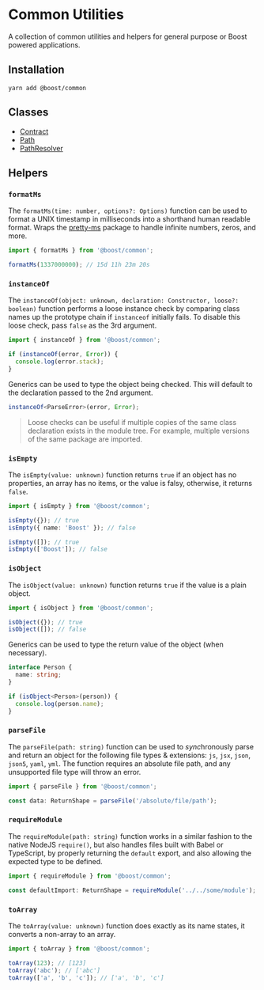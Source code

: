 # Common Utilities

A collection of common utilities and helpers for general purpose or Boost powered applications.

## Installation

```
yarn add @boost/common
```

## Classes

- [Contract](./common/contract.md)
- [Path](./common/path.md)
- [PathResolver](./common/path-resolver.md)

## Helpers

### `formatMs`

The `formatMs(time: number, options?: Options)` function can be used to format a UNIX timestamp in
milliseconds into a shorthand human readable format. Wraps the
[pretty-ms](https://www.npmjs.com/package/pretty-ms) package to handle infinite numbers, zeros, and
more.

```ts
import { formatMs } from '@boost/common';

formatMs(1337000000); // 15d 11h 23m 20s
```

### `instanceOf`

The `instanceOf(object: unknown, declaration: Constructor, loose?: boolean)` function performs a
loose instance check by comparing class names up the prototype chain if `instanceof` initially
fails. To disable this loose check, pass `false` as the 3rd argument.

```ts
import { instanceOf } from '@boost/common';

if (instanceOf(error, Error)) {
  console.log(error.stack);
}
```

Generics can be used to type the object being checked. This will default to the declaration passed
to the 2nd argument.

```ts
instanceOf<ParseError>(error, Error);
```

> Loose checks can be useful if multiple copies of the same class declaration exists in the module
> tree. For example, multiple versions of the same package are imported.

### `isEmpty`

The `isEmpty(value: unknown)` function returns `true` if an object has no properties, an array has
no items, or the value is falsy, otherwise, it returns `false`.

```ts
import { isEmpty } from '@boost/common';

isEmpty({}); // true
isEmpty({ name: 'Boost' }); // false

isEmpty([]); // true
isEmpty(['Boost']); // false
```

### `isObject`

The `isObject(value: unknown)` function returns `true` if the value is a plain object.

```ts
import { isObject } from '@boost/common';

isObject({}); // true
isObject([]); // false
```

Generics can be used to type the return value of the object (when necessary).

```ts
interface Person {
  name: string;
}

if (isObject<Person>(person)) {
  console.log(person.name);
}
```

### `parseFile`

The `parseFile(path: string)` function can be used to *sync*hronously parse and return an object for
the following file types & extensions: `js`, `jsx`, `json`, `json5`, `yaml`, `yml`. The function
requires an absolute file path, and any unsupported file type will throw an error.

```ts
import { parseFile } from '@boost/common';

const data: ReturnShape = parseFile('/absolute/file/path');
```

### `requireModule`

The `requireModule(path: string)` function works in a similar fashion to the native NodeJS
`require()`, but also handles files built with Babel or TypeScript, by properly returning the
`default` export, and also allowing the expected type to be defined.

```ts
import { requireModule } from '@boost/common';

const defaultImport: ReturnShape = requireModule('../../some/module');
```

### `toArray`

The `toArray(value: unknown)` function does exactly as its name states, it converts a non-array to
an array.

```ts
import { toArray } from '@boost/common';

toArray(123); // [123]
toArray('abc'); // ['abc']
toArray(['a', 'b', 'c']); // ['a', 'b', 'c']
```
